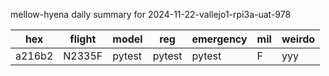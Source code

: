 mellow-hyena daily summary for 2024-11-22-vallejo1-rpi3a-uat-978

|hex|flight|model|reg|emergency|mil|weirdo|
|--|--|--|--|--|--|--|
|a216b2|N2335F|pytest|pytest|pytest|F|yyy|
